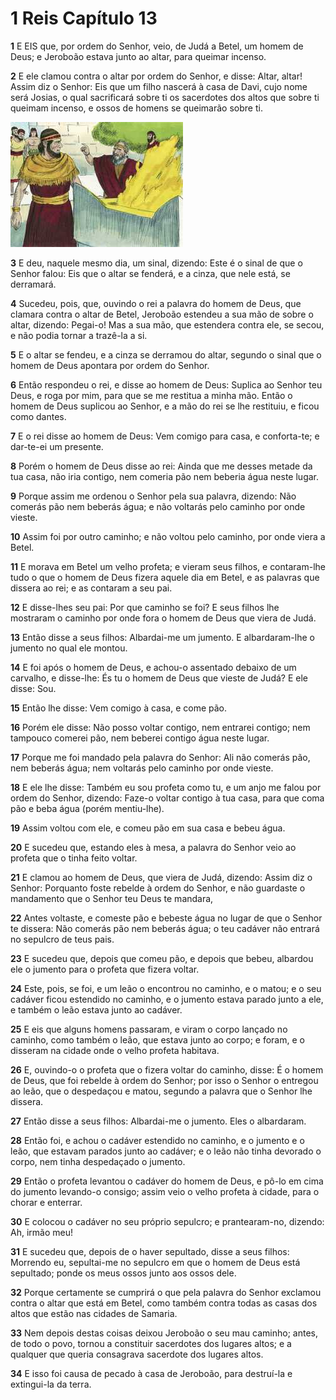 # 1 Reis Capítulo 13

**1** 	E EIS que, por ordem do Senhor, veio, de Judá a Betel, um homem de Deus; e Jeroboão estava junto ao altar, para queimar incenso.

**2** 	E ele clamou contra o altar por ordem do Senhor, e disse: Altar, altar! Assim diz o Senhor: Eis que um filho nascerá à casa de Davi, cujo nome será Josias, o qual sacrificará sobre ti os sacerdotes dos altos que sobre ti queimam incenso, e ossos de homens se queimarão sobre ti.

![](../Images/SweetPublishing/11-13-2.jpg) 

**3** 	E deu, naquele mesmo dia, um sinal, dizendo: Este é o sinal de que o Senhor falou: Eis que o altar se fenderá, e a cinza, que nele está, se derramará.

**4** 	Sucedeu, pois, que, ouvindo o rei a palavra do homem de Deus, que clamara contra o altar de Betel, Jeroboão estendeu a sua mão de sobre o altar, dizendo: Pegai-o! Mas a sua mão, que estendera contra ele, se secou, e não podia tornar a trazê-la a si.

**5** 	E o altar se fendeu, e a cinza se derramou do altar, segundo o sinal que o homem de Deus apontara por ordem do Senhor.

**6** 	Então respondeu o rei, e disse ao homem de Deus: Suplica ao Senhor teu Deus, e roga por mim, para que se me restitua a minha mão. Então o homem de Deus suplicou ao Senhor, e a mão do rei se lhe restituiu, e ficou como dantes.

**7** 	E o rei disse ao homem de Deus: Vem comigo para casa, e conforta-te; e dar-te-ei um presente.

**8** 	Porém o homem de Deus disse ao rei: Ainda que me desses metade da tua casa, não iria contigo, nem comeria pão nem beberia água neste lugar.

**9** 	Porque assim me ordenou o Senhor pela sua palavra, dizendo: Não comerás pão nem beberás água; e não voltarás pelo caminho por onde vieste.

**10** 	Assim foi por outro caminho; e não voltou pelo caminho, por onde viera a Betel.

**11** 	E morava em Betel um velho profeta; e vieram seus filhos, e contaram-lhe tudo o que o homem de Deus fizera aquele dia em Betel, e as palavras que dissera ao rei; e as contaram a seu pai.

**12** 	E disse-lhes seu pai: Por que caminho se foi? E seus filhos lhe mostraram o caminho por onde fora o homem de Deus que viera de Judá.

**13** 	Então disse a seus filhos: Albardai-me um jumento. E albardaram-lhe o jumento no qual ele montou.

**14** 	E foi após o homem de Deus, e achou-o assentado debaixo de um carvalho, e disse-lhe: És tu o homem de Deus que vieste de Judá? E ele disse: Sou.

**15** 	Então lhe disse: Vem comigo à casa, e come pão.

**16** 	Porém ele disse: Não posso voltar contigo, nem entrarei contigo; nem tampouco comerei pão, nem beberei contigo água neste lugar.

**17** 	Porque me foi mandado pela palavra do Senhor: Ali não comerás pão, nem beberás água; nem voltarás pelo caminho por onde vieste.

**18** 	E ele lhe disse: Também eu sou profeta como tu, e um anjo me falou por ordem do Senhor, dizendo: Faze-o voltar contigo à tua casa, para que coma pão e beba água (porém mentiu-lhe).

**19** 	Assim voltou com ele, e comeu pão em sua casa e bebeu água.

**20** 	E sucedeu que, estando eles à mesa, a palavra do Senhor veio ao profeta que o tinha feito voltar.

**21** 	E clamou ao homem de Deus, que viera de Judá, dizendo: Assim diz o Senhor: Porquanto foste rebelde à ordem do Senhor, e não guardaste o mandamento que o Senhor teu Deus te mandara,

**22** 	Antes voltaste, e comeste pão e bebeste água no lugar de que o Senhor te dissera: Não comerás pão nem beberás água; o teu cadáver não entrará no sepulcro de teus pais.

**23** 	E sucedeu que, depois que comeu pão, e depois que bebeu, albardou ele o jumento para o profeta que fizera voltar.

**24** 	Este, pois, se foi, e um leão o encontrou no caminho, e o matou; e o seu cadáver ficou estendido no caminho, e o jumento estava parado junto a ele, e também o leão estava junto ao cadáver.

**25** 	E eis que alguns homens passaram, e viram o corpo lançado no caminho, como também o leão, que estava junto ao corpo; e foram, e o disseram na cidade onde o velho profeta habitava.

**26** 	E, ouvindo-o o profeta que o fizera voltar do caminho, disse: É o homem de Deus, que foi rebelde à ordem do Senhor; por isso o Senhor o entregou ao leão, que o despedaçou e matou, segundo a palavra que o Senhor lhe dissera.

**27** 	Então disse a seus filhos: Albardai-me o jumento. Eles o albardaram.

**28** 	Então foi, e achou o cadáver estendido no caminho, e o jumento e o leão, que estavam parados junto ao cadáver; e o leão não tinha devorado o corpo, nem tinha despedaçado o jumento.

**29** 	Então o profeta levantou o cadáver do homem de Deus, e pô-lo em cima do jumento levando-o consigo; assim veio o velho profeta à cidade, para o chorar e enterrar.

**30** 	E colocou o cadáver no seu próprio sepulcro; e prantearam-no, dizendo: Ah, irmão meu!

**31** 	E sucedeu que, depois de o haver sepultado, disse a seus filhos: Morrendo eu, sepultai-me no sepulcro em que o homem de Deus está sepultado; ponde os meus ossos junto aos ossos dele.

**32** 	Porque certamente se cumprirá o que pela palavra do Senhor exclamou contra o altar que está em Betel, como também contra todas as casas dos altos que estão nas cidades de Samaria.

**33** 	Nem depois destas coisas deixou Jeroboão o seu mau caminho; antes, de todo o povo, tornou a constituir sacerdotes dos lugares altos; e a qualquer que queria consagrava sacerdote dos lugares altos.

**34** 	E isso foi causa de pecado à casa de Jeroboão, para destruí-la e extingui-la da terra.

